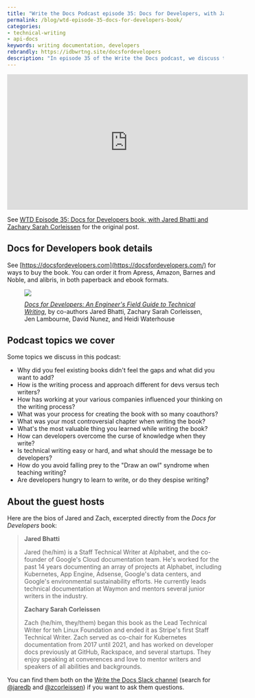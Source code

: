 ```yaml
---
title: "Write the Docs Podcast episode 35: Docs for Developers, with Jared Bhatti and Zachary Sarah Corleissen"
permalink: /blog/wtd-episode-35-docs-for-developers-book/
categories:
- technical-writing
- api-docs
keywords: writing documentation, developers
rebrandly: https://idbwrtng.site/docsfordevelopers
description: "In episode 35 of the Write the Docs podcast, we discuss the newly released book <i>Docs for Developers: An Engineer's Field Guide to Technical Writing</i> with Jared Bhatti, staff technical writer at Google, and Zachary Sarah Corleissen, staff technical writer at Stripe (two of the co-authors). This book on writing documentation focuses on the end-to-end writing process (from audience analysis to drafting, editing, publishing, and more) and is written specifically with developers in mind. The authors use the scenario of documenting Corg.ly, an API that translates barks, as a common thread through each of the chapters."
---
```


<iframe width="560" height="315" src="https://www.youtube.com/embed/b5aX0ipaFUM" title="YouTube video player" frameborder="0" allow="accelerometer; autoplay; clipboard-write; encrypted-media; gyroscope; picture-in-picture" allowfullscreen></iframe>

See [WTD Episode 35: Docs for Developers book, with Jared Bhatti and Zachary Sarah Corleissen](https://podcast.writethedocs.org/2021/10/31/episode-35-docs-for-developers) for the original post.

## Docs for Developers book details

See [https://docsfordevelopers.com](https://docsfordevelopers.com/) for ways to buy the book. You can order it from Apress, Amazon, Barnes and Noble, and alibris, in both paperback and ebook formats.

<figure><a href="https://link.springer.com/book/10.1007/978-1-4842-7217-6"><img src="https://podcast.writethedocs.org/assets/img/episodethumbs/docsfordevelopers.jpeg" /></a><figcaption style="margin-top:10px"><a href="https://docsfordevelopers.com/"><i>Docs for Developers: An Engineer's Field Guide to Technical Writing</i></a>, by co-authors Jared Bhatti, Zachary Sarah Corleissen, Jen Lambourne, David Nunez, and Heidi Waterhouse</figcaption>
</figure>

## Podcast topics we cover

Some topics we discuss in this podcast:

* Why did you feel existing books didn't feel the gaps and what did you want to add?
* How is the writing process and approach different for devs versus tech writers?
* How has working at your various companies influenced your thinking on the writing process?
* What was your process for creating the book with so many coauthors?
* What was your most controversial chapter when writing the book?  
* What's the most valuable thing you learned while writing the book?
* How can developers overcome the curse of knowledge when they write?
* Is technical writing easy or hard, and what should the message be to developers?
* How do you avoid falling prey to the "Draw an owl" syndrome when teaching writing?
* Are developers hungry to learn to write, or do they despise writing?

## About the guest hosts

Here are the bios of Jared and Zach, excerpted directly from the *Docs for Developers* book:

> **Jared Bhatti**
>
> Jared (he/him) is a Staff Technical Writer at Alphabet, and the co-founder of Google's Cloud documentation team. He's worked for the past 14 years documenting an array of projects at Alphabet, including Kubernetes, App Engine, Adsense, Google's data centers, and Google's environmental sustainability efforts. He currently leads technical documentation at Waymon and mentors several junior writers in the industry.
>
> **Zachary Sarah Corleissen**
>
> Zach (he/him, they/them) began this book as the Lead Technical Writer for teh Linux Foundation and ended it as Stripe's first Staff Technical Writer. Zach served as co-chair for Kubernetes documentation from 2017 until 2021, and has worked on developer docs previously at GitHub, Rackspace, and several startups. They enjoy speaking at converences and love to mentor writers and speakers of all abilities and backgrounds.

You can find them both on the [Write the Docs Slack channel](https://www.writethedocs.org/slack/) (search for [@jaredb](https://writethedocs.slack.com/team/jaredb) and [@zcorleissen](https://writethedocs.slack.com/team/zcorleissen)) if you want to ask them questions.
